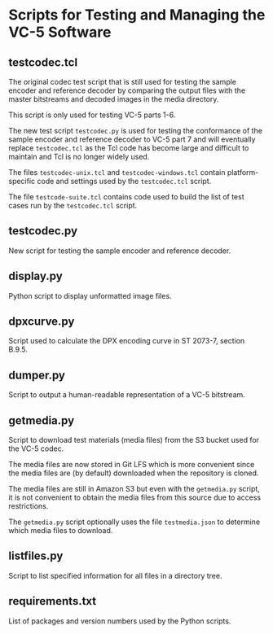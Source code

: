 # Scripts for Testing and Managing the VC-5 Software


## testcodec.tcl

The original codec test script that is still used for testing the sample encoder and
reference decoder by comparing the output files with the master bitstreams and decoded images
in the media directory.

This script is only used for testing VC-5 parts 1-6.

The new test script `testcodec.py` is used for testing the conformance of the sample encoder and
reference decoder to VC-5 part 7 and will eventually replace `testcodec.tcl` as the Tcl code has
become large and difficult to maintain and Tcl is no longer widely used.

The files `testcodec-unix.tcl` and `testcodec-windows.tcl` contain platform-specific code and
settings used by the `testcodec.tcl` script.

The file `testcode-suite.tcl` contains code used to build the list of test cases run by the
`testcodec.tcl` script.


## testcodec.py

New script for testing the sample encoder and reference decoder.


## display.py

Python script to display unformatted image files.


## dpxcurve.py

Script used to calculate the DPX encoding curve in ST 2073-7, section B.9.5.


## dumper.py

Script to output a human-readable representation of a VC-5 bitstream.


## getmedia.py

Script to download test materials (media files) from the S3 bucket used for the VC-5 codec.

The media files are now stored in Git LFS which is more convenient since the media files are
(by default) downloaded when the repository is cloned.

The media files are still in Amazon S3 but even with the `getmedia.py` script, it is not
convenient to obtain the media files from this source due to access restrictions.

The `getmedia.py` script optionally uses the file `testmedia.json` to determine which media files to download.

## listfiles.py

Script to list specified information for all files in a directory tree.


## requirements.txt

List of packages and version numbers used by the Python scripts.


